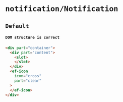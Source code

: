 # `notification/Notification`

## `Default`

####   `DOM structure is correct`

```html
<div part="container">
  <div part="content">
    <slot>
    </slot>
  </div>
  <ef-icon
    icon="cross"
    part="clear"
  >
  </ef-icon>
</div>

```

